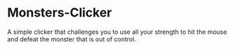 # Monsters-Clicker
A simple clicker that challenges you to use all your strength to hit the mouse and defeat the monster that is out of control.
